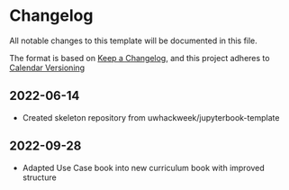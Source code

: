 # Changelog

All notable changes to this template will be documented in this file.

The format is based on [Keep a Changelog](https://keepachangelog.com/en/1.0.0/),
and this project adheres to [Calendar Versioning](https://calver.org)

## 2022-06-14
- Created skeleton repository from uwhackweek/jupyterbook-template

## 2022-09-28
- Adapted Use Case book into new curriculum book with improved structure